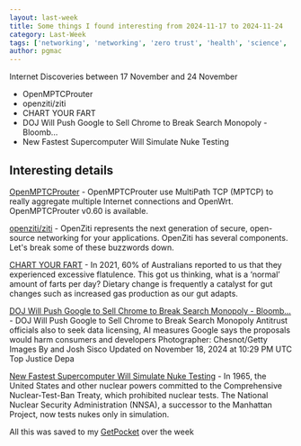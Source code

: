 ```yaml
---
layout: last-week
title: Some things I found interesting from 2024-11-17 to 2024-11-24
category: Last-Week
tags: ['networking', 'networking', 'zero trust', 'health', 'science', 'browser', 'google', 'simulation', 'super computer']
author: pgmac
---
```


Internet Discoveries between 17 November and 24 November
- OpenMPTCProuter
- openziti/ziti
- CHART YOUR FART
- DOJ Will Push Google to Sell Chrome to Break Search Monopoly - Bloomb…
- New Fastest Supercomputer Will Simulate Nuke Testing

## Interesting details

<a name='OpenMPTCProuter'>[OpenMPTCProuter](https://www.openmptcprouter.com/)</a> - OpenMPTCProuter use MultiPath TCP (MPTCP) to really aggregate multiple Internet connections and OpenWrt. OpenMPTCProuter v0.60 is available.

<a name='openziti/ziti'>[openziti/ziti](https://github.com/openziti/ziti)</a> - OpenZiti represents the next generation of secure, open-source networking for your applications. OpenZiti has several components. Let's break some of these buzzwords down.

<a name='CHART YOUR FART'>[CHART YOUR FART](https://research.csiro.au/cshw/projects/chart-your-fart/)</a> - In 2021, 60% of Australians reported to us that they experienced excessive flatulence. This got us thinking, what is a ‘normal’ amount of farts per day? Dietary change is frequently a catalyst for gut changes such as increased gas production as our gut adapts.

<a name='DOJ Will Push Google to Sell Chrome to Break Search Monopoly - Bloomb…'>[DOJ Will Push Google to Sell Chrome to Break Search Monopoly - Bloomb…](https://archive.md/PPGGV)</a> - DOJ Will Push Google to Sell Chrome to Break Search Monopoly Antitrust officials also to seek data licensing, AI measures Google says the proposals would harm consumers and developers Photographer: Chesnot/Getty Images By and Josh Sisco Updated on November 18, 2024 at 10:29 PM UTC Top Justice Depa

<a name='New Fastest Supercomputer Will Simulate Nuke Testing'>[New Fastest Supercomputer Will Simulate Nuke Testing](https://spectrum.ieee.org/supercomputer-for-nukes)</a> - In 1965, the United States and other nuclear powers committed to the Comprehensive Nuclear-Test-Ban Treaty, which prohibited nuclear tests. The National Nuclear Security Administration (NNSA), a successor to the Manhattan Project, now tests nukes only in simulation.

All this was saved to my [GetPocket](https://getpocket.com/) over the week